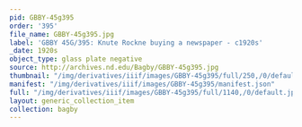 ```yaml
---
pid: GBBY-45g395
order: '395'
file_name: GBBY-45g395.jpg
label: 'GBBY 45G/395: Knute Rockne buying a newspaper - c1920s'
_date: 1920s
object_type: glass plate negative
source: http://archives.nd.edu/Bagby/GBBY-45g395.jpg
thumbnail: "/img/derivatives/iiif/images/GBBY-45g395/full/250,/0/default.jpg"
manifest: "/img/derivatives/iiif/images/GBBY-45g395/manifest.json"
full: "/img/derivatives/iiif/images/GBBY-45g395/full/1140,/0/default.jpg"
layout: generic_collection_item
collection: bagby
---
```

